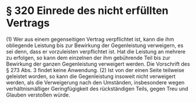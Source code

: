 # § 320 Einrede des nicht erfüllten Vertrags
(1) Wer aus einem gegenseitigen Vertrag verpflichtet ist, kann die ihm obliegende Leistung bis zur Bewirkung der Gegenleistung verweigern, es sei denn, dass er vorzuleisten verpflichtet ist. Hat die Leistung an mehrere zu erfolgen, so kann dem einzelnen der ihm gebührende Teil bis zur Bewirkung der ganzen Gegenleistung verweigert werden. Die Vorschrift des § 273 Abs. 3 findet keine Anwendung.
(2) Ist von der einen Seite teilweise geleistet worden, so kann die Gegenleistung insoweit nicht verweigert werden, als die Verweigerung nach den Umständen, insbesondere wegen verhältnismäßiger Geringfügigkeit des rückständigen Teils, gegen Treu und Glauben verstoßen würde.
